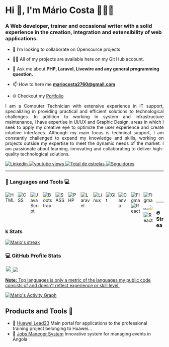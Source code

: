 <h1>Hi 👋, I'm Mário Costa 👩🏻‍💻</h1>
<h3>A Web developer, trainer and occasional writer with a solid experience in the creation, integration and extensibility of web applications.</h3>

- 👯 I’m looking to collaborate on Opensource projects

- 👨‍💻 All of my projects are available here on my Git Hub account.

- 💬 Ask me about **PHP, Laravel, Livewire and any general programming question.**

- 📫 How to here me **mariocosta2760@gmail.com**

- 🌐 Checkout my [Portfolio](https://mariocosta.vercel.app/)

<p align="justify">
   I am a Computer Technician with extensive experience in IT support, specializing in providing practical and efficient solutions to technological challenges. In addition to working in system and infrastructure maintenance, I have expertise in UI/UX and Graphic Design, areas in which I seek to apply my creative eye to optimize the user experience and create intuitive interfaces. Although my main focus is technical support, I am constantly challenged to expand my knowledge and skills, working on projects outside my expertise to meet the dynamic needs of the market. I am passionate about learning, innovating and collaborating to deliver high-quality technological solutions.
</p>

<!-- Social icons section -->
<p>
    <a href="https://www.linkedin.com/in/mariocosta-ao/">
        <img
            alt="Linkedin"
            title="Linkedin"
            src="https://custom-icon-badges.demolab.com/youtube/channel/subscribers/UCo-gJ8RnTn5akHqHvO55DVA?color=%23E05D44&label=Website&logo=linkedin&logoColor=white&style=for-the-badge&labelColor=CE4630"/>
    </a>
    <a href="https://www.youtube.com/@mariocosta-ao">
        <img
            alt="youtube views"
            title="Vizualizações no YouTube"
            src="https://custom-icon-badges.demolab.com/youtube/channel/views/UCYJhvWCiozO_fDZEANAgWLQ?color=%23E1AD0E&logo=eye&logoColor=white&style=for-the-badge&labelColor=C79600"/>
    </a>
    <a href="https://github.com/mariocosta-ao?tab=repositories&sort=stargazers">
        <img
            alt="Total de estrelas"
            title="Total de estrelas GitHub"
            src="https://custom-icon-badges.demolab.com/github/stars/mariocosta-ao?color=55960c&style=for-the-badge&labelColor=488207&logo=star&label=estrelas"/>
    </a>
    <a href="https://github.com/mariocosta-ao?tab=followers">
        <img
            alt="Seguidores"
            title="Me siga no GitHub"
            src="https://custom-icon-badges.demolab.com/github/followers/mariocosta-ao?color=236ad3&labelColor=1155ba&style=for-the-badge&logo=github&label=Seguidores&logoColor=white"/>
    </a>
</p>

---

<h3>🤖 Languages and Tools 💻</h3>

<img
    align="left"
    alt="HTML"
    title="HTML"
    width="30px"
    style="padding-right: 10px;"
    src="https://cdn.jsdelivr.net/gh/devicons/devicon@latest/icons/html5/html5-original.svg"
/>
<img
    align="left"
    alt="CSS"
    title="CSS"
    width="30px"
    style="padding-right: 10px;"
    src="https://cdn.jsdelivr.net/gh/devicons/devicon@latest/icons/css3/css3-original.svg"
/>
<img
    align="left"
    alt="JavaScript"
    title="JavaScript"
    width="30px"
    style="padding-right: 10px;"
    src="https://cdn.jsdelivr.net/gh/devicons/devicon@latest/icons/javascript/javascript-original.svg"
/>
<img
    align="left"
    alt="Bootstrap"
    title="Bootstrap"
    width="30px"
    style="padding-right: 10px;"
    src="https://cdn.jsdelivr.net/gh/devicons/devicon@latest/icons/bootstrap/bootstrap-original.svg"
/>
<img
    align="left"
    alt="SASS"
    title="SASS"
    width="30px"
    style="padding-right: 10px;"
    src="https://cdn.jsdelivr.net/gh/devicons/devicon@latest/icons/sass/sass-original.svg"
/>

<img
    align="left"
    alt="PHP"
    title="PHP"
    width="30px"
    style="padding-right: 10px;"
    src="https://cdn.jsdelivr.net/gh/devicons/devicon@latest/icons/php/php-original.svg"
/>
<img
    align="left"
    alt="Laravel"
    title="Laravel"
    width="30px"
    style="padding-right: 10px;"
    src="https://cdn.jsdelivr.net/gh/devicons/devicon@latest/icons/laravel/laravel-original.svg"
/>

<img
    align="left"
    alt="Linux"
    title="Linux"
    width="30px"
    style="padding-right: 10px;"
    src="https://cdn.jsdelivr.net/gh/devicons/devicon@latest/icons/linux/linux-original.svg"
/>
<img
    align="left"
    alt="Git"
    title="Git"
    width="30px"
    style="padding-right: 10px;"
    src="https://cdn.jsdelivr.net/gh/devicons/devicon@latest/icons/git/git-original.svg"
/>
<img
    align="left"
    alt="Canva"
    title="Canva"
    width="30px"
    style="padding-right: 10px;"
    src="https://cdn.jsdelivr.net/gh/devicons/devicon@latest/icons/canva/canva-original.svg"
/>
<img
    align="left"
    alt="Figma"
    title="Figma"
    width="30px"
    style="padding-right: 10px;"
    src="https://cdn.jsdelivr.net/gh/devicons/devicon@latest/icons/figma/figma-original.svg"
/>
<img
    align="left"
    alt="Figma"
    title="Figma"
    width="30px"
    style="padding-right: 10px;"
    src="https://cdn.jsdelivr.net/gh/devicons/devicon@latest/icons/photoshop/photoshop-original.svg"
/>
<img
    align="left"
    alt="React"
    title="React"
    width="30px"
    style="padding-right: 10px;"
    src="https://cdn.jsdelivr.net/gh/devicons/devicon@latest/icons/xd/xd-original.svg"
/>
<img
    align="left"
    alt="React"
    title="React"
    width="30px"
    style="padding-right: 10px;"
    src="https://raw.githubusercontent.com/devicons/devicon/master/icons/mysql/mysql-original-wordmark.svg"
/>

<img
    align="left"
    alt="React"
    title="React"
    width="30px"
    style="padding-right: 10px;"
    src="https://www.vectorlogo.zone/logos/tailwindcss/tailwindcss-icon.svg"
/>
<br/>

---
<h3>🔥 Streak Stats</h3>

  <!-- GitHub Readme Streak Stats - https://github.com/DenverCoder1/github-readme-streak-stats -->
<p>
    <a href="https://github.com/mario-costa/github-readme-streak-stats">
      <!-- Use https://streak-stats.demolab.com or self-host with your own Vercel app - visit https://git.io/streak-stats for instructions -->
      <img title="🔥 Get streak stats for your profile at git.io/streak-stats" alt="Mario's streak" src="https://github-readme-streak-stats-eight.vercel.app/?user=mariocosta-ao&theme=monokai-metallian&hide_border=true&short_numbers=true"/>
    </a>
</p>

  <h3>💻 GitHub Profile Stats</h3>

  <div style="display:flex;">
  <a href="https://github.com/mariocosta-ao">
  <img style="margin:2px;" height="180em" src="https://github-readme-stats-git-masterrstaa-rickstaa.vercel.app/api?username=mariocosta-ao&show_icons=true&theme=tokyonight&include_all_commits=true&count_private=true"/>
  <img  height="180em" src="https://github-readme-stats-git-masterrstaa-rickstaa.vercel.app/api/top-langs/?username=mariocosta-ao&layout=compact&langs_count=10&theme=tokyonight"/>
</div>

<b>Note:</b> Top languages is only a metric of the languages my public code consists of and doesn't reflect experience or skill level.
  
  <!-- https://github.com/ashutosh00710/github-readme-activity-graph -->

<a href="https://github.com/ashutosh00710/github-readme-activity-graph">
    <img alt="Mario's Activity Graph" src="https://github-readme-activity-graph.vercel.app/graph/?username=mariocosta-ao&bg_color=1F222E&color=F8D866&line=F85D7F&point=FFFFFF&hide_border=true "/>
    </a>

<h2>Products and Tools 🤖</h2>

- 📱 [Huawei Lead23](https://lead23.itel.gov.ao/) Main portal for applications to the professional training project belonging to Huawei...
- 🚀 [Jobs Maneger System](http://jobs-ao.net/) Innovative system for managing events in Angola
